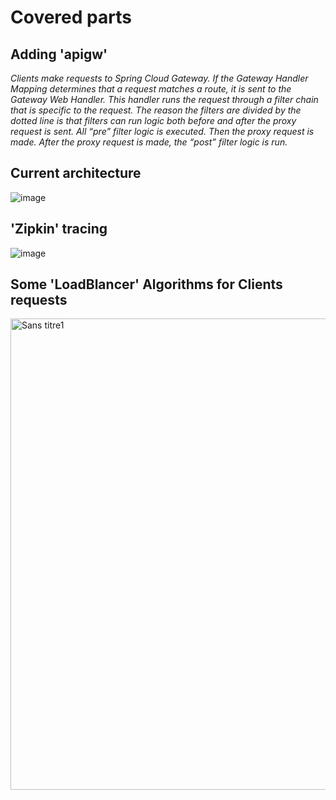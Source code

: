 # Covered parts
## Adding 'apigw'
<i>Clients make requests to Spring Cloud Gateway. If the Gateway Handler Mapping determines that a request matches a route, it is sent to the Gateway Web Handler. This handler runs the request through a filter chain that is specific to the request. The reason the filters are divided by the dotted line is that filters can run logic both before and after the proxy request is sent. All “pre” filter logic is executed. Then the proxy request is made. After the proxy request is made, the “post” filter logic is run.</i>
## Current architecture 

![image](https://user-images.githubusercontent.com/84160502/206310971-c69f4bf5-ccf0-4ff9-94f5-7f083a3f7261.png)

## 'Zipkin' tracing 

![image](https://user-images.githubusercontent.com/84160502/206310642-3badf8e0-7be7-4f52-a652-b2e4fbaae654.png)

## Some 'LoadBlancer' Algorithms for Clients requests
<img width="754" alt="Sans titre1" src="https://user-images.githubusercontent.com/84160502/206310778-a8711a10-6f16-42fa-8566-3824a0fdbf7d.png">

